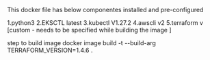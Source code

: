 This docker file has below componentes installed and pre-configured

1.python3
2.EKSCTL latest
3.kubectl V1.27.2
4.awscli v2
5.terraform v [custom - needs to be specified while building the image ]

step to build image
docker image build -t <imagename> --build-arg TERRAFORM_VERSION=1.4.6 .